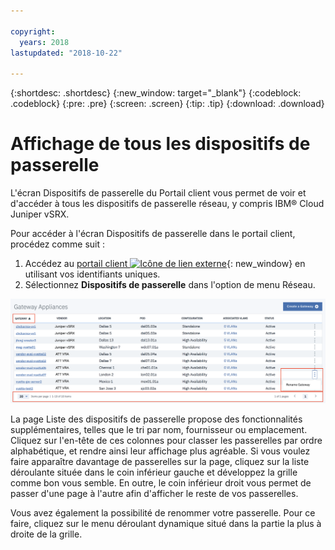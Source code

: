 ```yaml
---

copyright:
  years: 2018
lastupdated: "2018-10-22"

---
```


{:shortdesc: .shortdesc}
{:new_window: target="_blank"}
{:codeblock: .codeblock}
{:pre: .pre}
{:screen: .screen}
{:tip: .tip}
{:download: .download}

# Affichage de tous les dispositifs de passerelle

L'écran Dispositifs de passerelle du Portail client vous permet de voir et d'accéder à tous les dispositifs de passerelle réseau, y compris IBM® Cloud Juniper vSRX.  

Pour accéder à l'écran Dispositifs de passerelle dans le portail client, procédez comme suit :

1. Accédez au [portail client ![Icône de lien externe](../../icons/launch-glyph.svg "Icône de lien externe")](https://control.softlayer.com/){: new_window} en utilisant vos identifiants uniques.
2. Sélectionnez **Dispositifs de passerelle** dans l'option de menu Réseau.

<img src="images/gateway-apps.png" alt="dessin" style="width: 700px;"/>
  
La page Liste des dispositifs de passerelle propose des fonctionnalités supplémentaires, telles que le tri par nom, fournisseur ou emplacement. Cliquez sur l'en-tête de ces colonnes pour classer les passerelles par ordre alphabétique, et rendre ainsi leur affichage plus agréable. Si vous voulez faire apparaître davantage de passerelles sur la page, cliquez sur la liste déroulante située dans le coin inférieur gauche et développez la grille comme bon vous semble. En outre, le coin inférieur droit vous permet de passer d'une page à l'autre afin d'afficher le reste de vos passerelles.  

Vous avez également la possibilité de renommer votre passerelle. Pour ce faire, cliquez sur le menu déroulant dynamique situé dans la partie la plus à droite de la grille.
